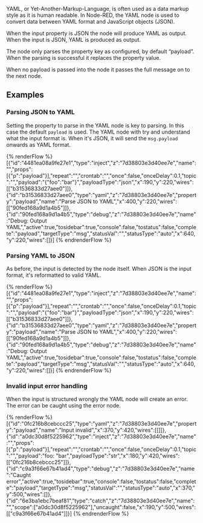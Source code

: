 YAML, or Yet-Another-Markup-Language, is often used as a data markup style as it
is human readable. In Node-RED, the YAML node is used to convert data between
YAML format and JavaScript objects (JSON).

When the input property is JSON the node will produce YAML as output. When the
input is JSON, YAML is produced as output.

The node only parses the property key as configured, by default “payload”. When
the parsing is successful it replaces the property value.

When no payload is passed into the node it passes the full message on to the next node.

## Examples

### Parsing JSON to YAML

Setting the property to parse in the YAML node is key to parsing. In this case
the default `payload` is used. The YAML node with try and understand what the 
input format is. When it's JSON, it will send the `msg.payload` onwards as YAML
format.

{% renderFlow %}
[{"id":"4481ea08a9fe27e1","type":"inject","z":"7d38803e3d40ee7e","name":"","props":[{"p":"payload"}],"repeat":"","crontab":"","once":false,"onceDelay":0.1,"topic":"","payload":"{\"foo\":\"bar\"}","payloadType":"json","x":190,"y":220,"wires":[["b31536833d27aee0"]]},{"id":"b31536833d27aee0","type":"yaml","z":"7d38803e3d40ee7e","property":"payload","name":"Parse JSON to YAML","x":400,"y":220,"wires":[["90fed168a9d1a4b5"]]},{"id":"90fed168a9d1a4b5","type":"debug","z":"7d38803e3d40ee7e","name":"Debug: Output YAML","active":true,"tosidebar":true,"console":false,"tostatus":false,"complete":"payload","targetType":"msg","statusVal":"","statusType":"auto","x":640,"y":220,"wires":[]}]
{% endrenderFlow %}

### Parsing YAML to JSON

As before, the input is detected by the node itself. When JSON is the input format,
it's reformatted to valid YAML.

{% renderFlow %}
[{"id":"4481ea08a9fe27e1","type":"inject","z":"7d38803e3d40ee7e","name":"","props":[{"p":"payload"}],"repeat":"","crontab":"","once":false,"onceDelay":0.1,"topic":"","payload":"{\"foo\":\"bar\"}","payloadType":"json","x":190,"y":220,"wires":[["b31536833d27aee0"]]},{"id":"b31536833d27aee0","type":"yaml","z":"7d38803e3d40ee7e","property":"payload","name":"Parse JSON to YAML","x":400,"y":220,"wires":[["90fed168a9d1a4b5"]]},{"id":"90fed168a9d1a4b5","type":"debug","z":"7d38803e3d40ee7e","name":"Debug: Output YAML","active":true,"tosidebar":true,"console":false,"tostatus":false,"complete":"payload","targetType":"msg","statusVal":"","statusType":"auto","x":640,"y":220,"wires":[]}]
{% endrenderFlow %}


### Invalid input error handling

When the input is structured wrongly the YAML node will create an error. The
error can be caught using the error node.

{% renderFlow %}
[{"id":"0fc216b8cebccc25","type":"yaml","z":"7d38803e3d40ee7e","property":"payload","name":"Input invalid","x":370,"y":420,"wires":[[]]},{"id":"a0dc30d8f5225962","type":"inject","z":"7d38803e3d40ee7e","name":"","props":[{"p":"payload"}],"repeat":"","crontab":"","once":false,"onceDelay":0.1,"topic":"","payload":"foo: \"bar","payloadType":"str","x":180,"y":420,"wires":[["0fc216b8cebccc25"]]},{"id":"c9a3f66e67b41ad4","type":"debug","z":"7d38803e3d40ee7e","name":"Caught error","active":true,"tosidebar":true,"console":false,"tostatus":false,"complete":"payload","targetType":"msg","statusVal":"","statusType":"auto","x":370,"y":500,"wires":[]},{"id":"6e3ba1ebc7beaf81","type":"catch","z":"7d38803e3d40ee7e","name":"","scope":["a0dc30d8f5225962"],"uncaught":false,"x":190,"y":500,"wires":[["c9a3f66e67b41ad4"]]}]
{% endrenderFlow %}

